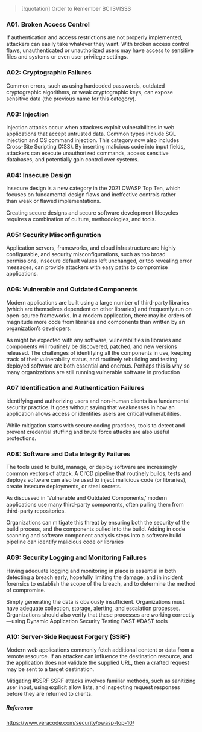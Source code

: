 
> [!quotation] Order to Remember
> BCIISVISSS
 
### A01. Broken Access Control

If authentication and access restrictions are not properly implemented, attackers can easily take whatever they want. With broken access control flaws, unauthenticated or unauthorized users may have access to sensitive files and systems or even user privilege settings.

### A02: Cryptographic Failures

Common errors, such as using hardcoded passwords, outdated cryptographic algorithms, or weak cryptographic keys, can expose sensitive data (the previous name for this category).

### A03: Injection

Injection attacks occur when attackers exploit vulnerabilities in web applications that accept untrusted data. Common types include SQL injection and OS command injection. This category now also includes Cross-Site Scripting (XSS). By inserting malicious code into input fields, attackers can execute unauthorized commands, access sensitive databases, and potentially gain control over systems.

### A04: Insecure Design

Insecure design is a new category in the 2021 OWASP Top Ten, which focuses on fundamental design flaws and ineffective controls rather than weak or flawed implementations.

Creating secure designs and secure software development lifecycles requires a combination of culture, methodologies, and tools.

### A05: Security Misconfiguration

Application servers, frameworks, and cloud infrastructure are highly configurable, and security misconfigurations, such as too broad permissions, insecure default values left unchanged, or too revealing error messages, can provide attackers with easy paths to compromise applications.

### A06: Vulnerable and Outdated Components

Modern applications are built using a large number of third-party libraries (which are themselves dependent on other libraries) and frequently run on open-source frameworks. In a modern application, there may be orders of magnitude more code from libraries and components than written by an organization’s developers.

As might be expected with any software, vulnerabilities in libraries and components will routinely be discovered, patched, and new versions released. The challenges of identifying all the components in use, keeping track of their vulnerability status, and routinely rebuilding and testing deployed software are both essential and onerous. Perhaps this is why so many organizations are still running vulnerable software in production

### A07 Identification and Authentication Failures

Identifying and authorizing users and non-human clients is a fundamental security practice. It goes without saying that weaknesses in how an application allows access or identifies users are critical vulnerabilities.

While mitigation starts with secure coding practices, tools to detect and prevent credential stuffing and brute force attacks are also useful protections.

### A08: Software and Data Integrity Failures

The tools used to build, manage, or deploy software are increasingly common vectors of attack. A CI’CD pipeline that routinely builds, tests and deploys software can also be used to inject malicious code (or libraries), create insecure deployments, or steal secrets.

As discussed in ‘Vulnerable and Outdated Components,’ modern applications use many third-party components, often pulling them from third-party repositories.

Organizations can mitigate this threat by ensuring both the security of the build process, and the components pulled into the build. Adding in code scanning and software component analysis steps into a software build pipeline can identify malicious code or libraries

### A09: Security Logging and Monitoring Failures

Having adequate logging and monitoring in place is essential in both detecting a breach early, hopefully limiting the damage, and in incident forensics to establish the scope of the breach, and to determine the method of compromise.

Simply generating the data is obviously insufficient. Organizations must have adequate collection, storage, alerting, and escalation processes. Organizations should also verify that these processes are working correctly—using Dynamic Application Security Testing DAST #DAST tools

### A10: Server-Side Request Forgery (SSRF)

Modern web applications commonly fetch additional content or data from a remote resource. If an attacker can influence the destination resource, and the application does not validate the supplied URL, then a crafted request may be sent to a target destination.

Mitigating #SSRF SSRF attacks involves familiar methods, such as sanitizing user input, using explicit allow lists, and inspecting request responses before they are returned to clients.

##### Reference

https://www.veracode.com/security/owasp-top-10/